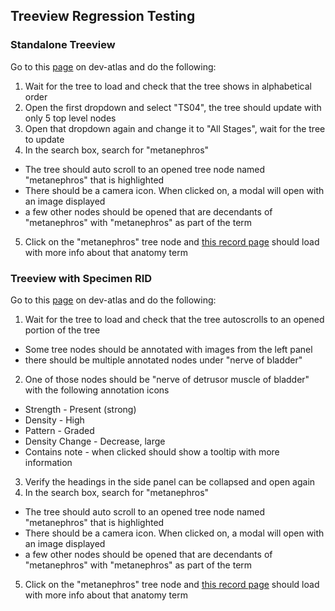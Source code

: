 ## Treeview Regression Testing

### Standalone Treeview

Go to this [page](https://dev.atlas-d2k.org/deriva-webapps/treeview/) on dev-atlas and do the following:
 1. Wait for the tree to load and check that the tree shows in alphabetical order 
 2. Open the first dropdown and select "TS04", the tree should update with only 5 top level nodes
 3. Open that dropdown again and change it to "All Stages", wait for the tree to update
 4. In the search box, search for "metanephros"
   - The tree should auto scroll to an opened tree node named "metanephros" that is highlighted
   - There should be a camera icon. When clicked on, a modal will open with an image displayed
   - a few other nodes should be opened that are decendants of "metanephros" with "metanephros" as part of the term
 5. Click on the "metanephros" tree node and [this record page](https://dev.atlas-d2k.org/chaise/record/#2/Vocabulary:Anatomy/RID=14-4RVY) should load with more info about that anatomy term


### Treeview with Specimen RID

Go to this [page](https://dev.atlas-d2k.org/deriva-webapps/treeview/?Specimen_RID=N-GXA4) on dev-atlas and do the following:
 1. Wait for the tree to load and check that the tree autoscrolls to an opened portion of the tree
   - Some tree nodes should be annotated with images from the left panel
   - there should be multiple annotated nodes under "nerve of bladder"
 2. One of those nodes should be "nerve of detrusor muscle of bladder" with the following annotation icons
   - Strength - Present (strong)
   - Density - High
   - Pattern - Graded
   - Density Change - Decrease, large
   - Contains note - when clicked should show a tooltip with more information
 3. Verify the headings in the side panel can be collapsed and open again  
 4. In the search box, search for "metanephros"
   - The tree should auto scroll to an opened tree node named "metanephros" that is highlighted
   - There should be a camera icon. When clicked on, a modal will open with an image displayed
   - a few other nodes should be opened that are decendants of "metanephros" with "metanephros" as part of the term
 5. Click on the "metanephros" tree node and [this record page](https://dev.atlas-d2k.org/chaise/record/#2/Vocabulary:Anatomy/RID=14-4RVY) should load with more info about that anatomy term